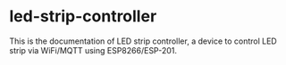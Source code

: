 # led-strip-controller
This is the documentation of LED strip controller, a device to control LED strip via WiFi/MQTT using ESP8266/ESP-201.
